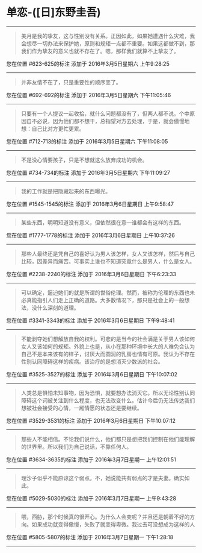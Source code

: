 # 单恋-([日]东野圭吾)

---

> 美月是我的挚友，这与性别没有关系。正因如此，如果她遭遇什么灾难，我会想尽一切办法来保护她，原则和规矩一点都不重要。如果这都做不到，那我们作为挚友的意义也就不存在了。嗯，那样我们就算不上挚友了。

您在位置 #623-625的标注 添加于 2016年3月5日星期六 上午9:28:25

---

> 并非友情不在了，只是重要性的顺序变了。

您在位置 #692-692的标注 添加于 2016年3月5日星期六 下午11:05:46

---

> 只要有一个人提议一起收拾，就什么问题都没有了，但两人都不说。个中原因自不必说，因为他们都不想干，总指望对方去处理，于是，就会傲慢地想：自己比对方更忙更累。

您在位置 #712-713的标注 添加于 2016年3月5日星期六 下午11:08:05

---

> 不是没心情要孩子，只是不想就这么放弃成功的机会。

您在位置 #734-734的标注 添加于 2016年3月5日星期六 下午11:09:27

---

> 我的工作就是把隐藏起来的东西曝光。

您在位置 #1545-1545的标注 添加于 2016年3月6日星期日 上午9:58:47

---

> 某些东西，明明知道没有意义，但依然很在意—谁都会有这样的东西。

您在位置 #1777-1778的标注 添加于 2016年3月6日星期日 上午10:37:26

---

> 那些人最终还是凭自己的喜好认为男人该怎样，女人又该怎样，然后与自己比较，因差异而痛苦。可事实上谁也不知道究竟什么是男人，什么是女人。

您在位置 #2238-2240的标注 添加于 2016年3月6日星期日 下午6:23:33

---

> 可以确定，逼迫她们的就是所谓的世俗伦理。然而，被称为伦理的东西也未必真能指引人们走上正确的道路。大多数情况下，那只是社会上的一般想法，没什么深刻的道理。

您在位置 #3341-3343的标注 添加于 2016年3月6日星期日 下午9:48:41

---

> 不能剥夺她们想解放自我的权利。可悲的是当今的社会满是关于男人该如何女人又该如何的规矩。外貌上也是，从小在那种环境中长大的人难免会认为自己不是本来该有的样子，讨厌大而圆润的乳房也情有可原。我认为不存在性别认同障碍这样的疾病。该治疗的是想消灭少数派的社会。

您在位置 #3525-3527的标注 添加于 2016年3月6日星期日 下午10:07:02

---

> 人类总是惧怕未知事物，因为恐惧，就要想办法消灭它。所以无论性别认同障碍这个词被关注到什么程度，也无法改变什么。估计今后仍无法传达我们想被社会接受的心情，一厢情愿的状态还是要继续。

您在位置 #3529-3531的标注 添加于 2016年3月6日星期日 下午10:07:12

---

> 那些人不能相信。不论我们说什么，他们都只是想把我们控制在他们能理解的世界里。所以我们为自己说话，不靠任何人。

您在位置 #3634-3635的标注 添加于 2016年3月7日星期一 上午12:01:51

---

> 理沙子似乎不能原谅这个弱点。不，她说能共有弱点的才是夫妻。确实如此。

您在位置 #5029-5030的标注 添加于 2016年3月7日星期一 上午9:43:28

---

> 喂，西胁，那个时候真的很开心。为什么人会变呢？并且还是朝着不好的方向。如果成功就变得傲慢，失败了就变得卑微。我过去可没想成为这样的人

您在位置 #5805-5807的标注 添加于 2016年3月7日星期一 下午1:28:18

---

